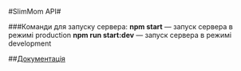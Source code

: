 #SlimMom API#

###Команди для запуску сервера:
    **npm start**        — запуск сервера в режимі production
    **npm run start:dev**       — запуск сервера в режимі development

##[Документація](https://slimmomproject.herokuapp.com/api/docs)
